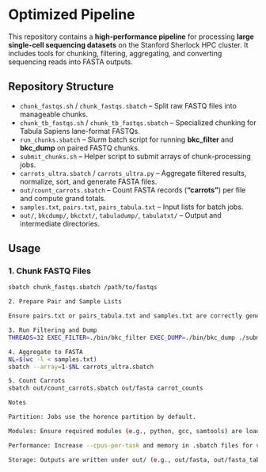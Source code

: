 # Optimized Pipeline

This repository contains a **high-performance pipeline** for processing **large single-cell sequencing datasets** on the Stanford Sherlock HPC cluster. It includes tools for chunking, filtering, aggregating, and converting sequencing reads into FASTA outputs.

## Repository Structure

- `chunk_fastqs.sh` / `chunk_fastqs.sbatch` – Split raw FASTQ files into manageable chunks.  
- `chunk_tb_fastqs.sh` / `chunk_tb_fastqs.sbatch` – Specialized chunking for Tabula Sapiens lane-format FASTQs.  
- `run_chunks.sbatch` – Slurm batch script for running **bkc_filter** and **bkc_dump** on paired FASTQ chunks.  
- `submit_chunks.sh` – Helper script to submit arrays of chunk-processing jobs.  
- `carrots_ultra.sbatch` / `carrots_ultra.py` – Aggregate filtered results, normalize, sort, and generate FASTA files.  
- `out/count_carrots.sbatch` – Count FASTA records (**“carrots”**) per file and compute grand totals.  
- `samples.txt`, `pairs.txt`, `pairs_tabula.txt` – Input lists for batch jobs.  
- `out/`, `bkcdump/`, `bkctxt/`, `tabuladump/`, `tabulatxt/` – Output and intermediate directories.

## Usage

### 1. Chunk FASTQ Files
```bash
sbatch chunk_fastqs.sbatch /path/to/fastqs

2. Prepare Pair and Sample Lists

Ensure pairs.txt or pairs_tabula.txt and samples.txt are correctly generated using sed and sort.

3. Run Filtering and Dump
THREADS=32 EXEC_FILTER=./bin/bkc_filter EXEC_DUMP=./bin/bkc_dump ./submit_chunks.sh pairs.txt

4. Aggregate to FASTA
NL=$(wc -l < samples.txt)
sbatch --array=1-$NL carrots_ultra.sbatch

5. Count Carrots
sbatch out/count_carrots.sbatch out/fasta carrot_counts

Notes

Partition: Jobs use the horence partition by default.

Modules: Ensure required modules (e.g., python, gcc, samtools) are loaded on Sherlock.

Performance: Increase --cpus-per-task and memory in .sbatch files for very large datasets.

Storage: Outputs are written under out/ (e.g., out/fasta, out/fasta_tabula, carrot_counts_*).
